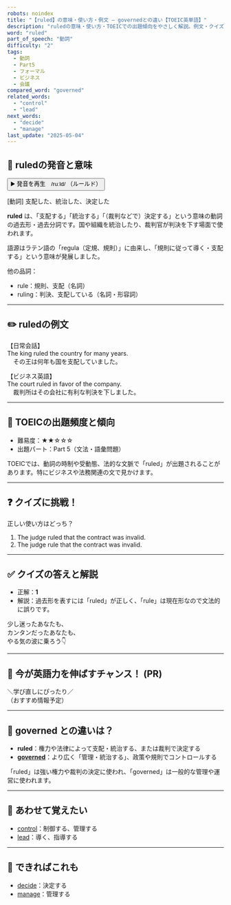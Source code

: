 ```yaml
---
robots: noindex
title: "【ruled】の意味・使い方・例文 ― governedとの違い【TOEIC英単語】"
description: "ruledの意味・使い方・TOEICでの出題傾向をやさしく解説。例文・クイズ付きでgovernedとの違いもわかりやすく学べます。"
word: "ruled"
part_of_speech: "動詞"
difficulty: "2"
tags:
  - 動詞
  - Part5
  - フォーマル
  - ビジネス
  - 会議
compared_word: "governed"
related_words:
  - "control"
  - "lead"
next_words:
  - "decide"
  - "manage"
last_update: "2025-05-04"
---
```


## 🔰 ruledの発音と意味

<button class="play-audio" onclick="playTTS('ruled')">
  <span class="play-audio-main">
    ▶️ 発音を再生　/ruːld/
  </span>
  <span class="play-audio-sub">
    （ルールド）
  </span>
</button>

[動詞] 支配した、統治した、決定した

**ruled** は、「支配する」「統治する」「（裁判などで）決定する」という意味の動詞の過去形・過去分詞です。国や組織を統治したり、裁判官が判決を下す場面で使われます。

語源はラテン語の「regula（定規、規則）」に由来し、「規則に従って導く・支配する」という意味が発展しました。

他の品詞：  
- rule：規則、支配（名詞）
- ruling：判決、支配している（名詞・形容詞）

---

## ✏️ ruledの例文

【日常会話】  
The king ruled the country for many years.  
　その王は何年も国を支配していました。

【ビジネス英語】  
The court ruled in favor of the company.  
　裁判所はその会社に有利な判決を下しました。

---

## 🎯 TOEICの出題頻度と傾向

- 難易度：★★☆☆☆
- 出題パート：Part 5（文法・語彙問題）

TOEICでは、動詞の時制や受動態、法的な文脈で「ruled」が出題されることがあります。特にビジネスや法務関連の文で見かけます。

---

## ❓ クイズに挑戦！

正しい使い方はどっち？

1. The judge ruled that the contract was invalid.  
2. The judge rule that the contract was invalid.

---

## ✅ クイズの答えと解説

- 正解：**1**
- 解説：過去形を表すには「ruled」が正しく、「rule」は現在形なので文法的に誤りです。

少し迷ったあなたも、  
カンタンだったあなたも、  
やる気の波に乗ろう👇️

---

## 🚀 今が英語力を伸ばすチャンス！ (PR)

<div class="info-center">
＼学び直しにぴったり／<br>  
（おすすめ情報予定）
</div>

---

## 🤔  governed との違いは？

- **ruled**：権力や法律によって支配・統治する、または裁判で決定する
- **[governed](/governed)**：より広く「管理・統治する」、政策や規則でコントロールする

「ruled」は強い権力や裁判の決定に使われ、「governed」は一般的な管理や運営に使われます。

---

## 🧩 あわせて覚えたい

- [control](/control)：制御する、管理する
- [lead](/lead)：導く、指導する

---

## 📖 できればこれも

- [decide](/decide)：決定する
- [manage](/manage)：管理する

<!-- cvid: aid37_bid41 -->
